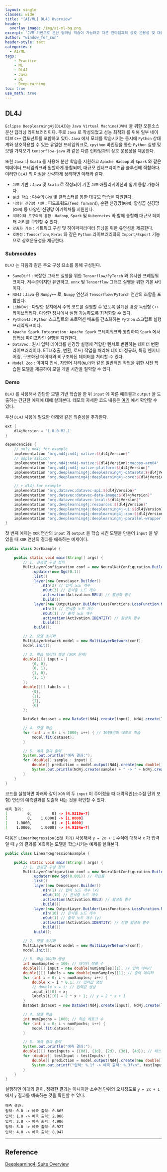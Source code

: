 ```yaml
--- 
layout: single
classes: wide
title: "[AI/ML] DL4J Overview"
header:
  overlay_image: /img/ai-ml-bg.png
excerpt: 'JVM 기반으로 분산 딥러닝 학습이 가능하고 다른 런타임과의 상호 운용성 및 대규모 데이터 처리가 가능한 DL4J 에 대해 알아보자'
author: "window_for_sun"
header-style: text
categories :
  - AI/ML
tags:
    - Practice
    - ML
    - DL4J
    - Java
    - DL
    - DeepLearning
toc: true
use_math: true
---
```


## DL4J
`Eclipse Deeplearning4j(DL4J`)는 `Java Virtual Machine(JVM)` 을 위한 오픈소스 분산 딥러닝 라이브러리이다. 
주로 `Java` 로 작성되었고 성능 최적화 를 위해 일부 네이티브 `C++` 컴포넌트를 포함하고 있다. 
`Java` 에서 모데를 학습시키는 동시에 `Python` 상태계와 상호작용할 수 있는 유일한 프레임워크로, 
`cpython` 바인딩을 통한 `Python` 실행 및 모델 가져오기 `tensorflow-java` 과 같은 다른 런타임과의 상호 운용성을 제공한다.  

또한 `Java` 나 `Scala` 를 사용해 분산 학습을 지원하고 `Apache Hadoop` 과 `Spark` 와 같은 빅데이터 프레임워크와 원할하게 통합되며, 
대규모 엔터프라이즈급 솔루션에 적합하다. 
이러한 `DL4J` 의 이점을 간략하게 정리하면 아래와 같다.  

- `JVM` 기반 : `Java` 및 `Scala` 로 작성되어 기존 `JVM` 애플리케이션과 쉽게 통합 가능하다. 
- `분산 학습` : 다수의 `GPU` 및 클러스터를 통한 대규모 학습을 지원한다. 
- `다양한 신경망 지원` : 피드포워드(`feed forward`), 순환 신경망(`RNN`), 합성곱 신경망(`CNN`) 등 다양한 신경망 아키텍쳐를 지원한다. 
- `빅데이터 도구와의 통합` : `Hadoop`, `Spark` 및 `Kubernetes` 와 함께 통합해 대규모 데이터 처리를 구현할 수 있다. 
- `맞춤화 가능` : 네트워크 구성 및 하이퍼파라미터 튜닝을 위한 유연성을 제공한다. 
- `호환성` : `Tensorflow`, `Keras` 와 같은 `Python` 라이브러리와의 `Import/Export` 기능으로 상호운용성을 제공한다. 


### Submodules
`DL4J` 는 다음과 같은 주요 구성 요소를 통해 구성된다.  

- `SameDiff` : 복잡한 그래프 실행을 위한 `Tensorflow/PyTorch` 와 유사한 프레임워크이다. 저수준이지만 유연하고, `onnx` 및 `Tensorflow` 그래프 실행을 위한 기본 `API` 이다. 
- `ND4J` : `Java` 용 `Numpy++` 로, `Numpy` 연산과 `Tensorflow/PyTorch` 연산의 조합을 포함한다. 
- `LibND4j` : 다양한 장치에서 수학 코드를 실행할 수 있도록 설계된 경량 독립형 `C++` 라이브러리다. 다양한 장치에서 실행 가능하도록 최적화할 수 있다. 
- `Python4J` : `Python` 스크립트의 프로덕션 배포를 간소화하는 `Python` 스크립트 실행 프레잌워크이다. 
- `Apache Spark Integration` : `Apache Spark` 프레이뭐크와 통합하여 `Spark` 에서 딥러닝 파이프라인 실행을 지원한다. 
- `DataVec` : 원시 입력 데이터를 신경망 실행에 적합한 텐서로 변환하는 데이터 변환 라이브러리이다. ETL(추출, 변환, 로드) 작업을 처리해 데이터 정규화, 특징 엔지니어링, 구조화된 데이터와 비구조화된 데이터를 처리할 수 있다. 
- `Model Zoo` : 이미지 인식, 자연어 처리(`NLP`)와 같은 일반적인 작업을 위한 사전 학습된 모델을 제공하여 모델 개발 시간을 절약할 수 있다. 


### Demo
`DL4J` 를 사용해서 간단한 모델 기반 학습을 한 뒤 `input` 에 따른 예측결과 `output` 을 도출하는 간단한 예제에 대해 살펴본다. 
데모의 자세한 코드 내용은 [여기](https://github.com/windowforsun/dl4j-simple-demo)
에서 확인할 수 있다.  

우선 `DL4J` 사용에 필요한 아래와 같은 의존성을 추가한다.  

```groovy
ext {
    dl4jVersion = '1.0.0-M2.1'
}

dependencies {
    // only nd4j for example
    implementation "org.nd4j:nd4j-native:${dl4jVersion}"
    // apple silicon
    implementation "org.nd4j:nd4j-native:${dl4jVersion}:macosx-arm64"
    implementation "org.nd4j:nd4j-native-platform:${dl4jVersion}"
    implementation "org.deeplearning4j:deeplearning4j-datasets:${dl4jVersion}"
    implementation "org.deeplearning4j:deeplearning4j-core:${dl4jVersion}"

    // + dl4j for example
    implementation "org.datavec:datavec-api:${dl4jVersion}"
    implementation "org.datavec:datavec-data-image:${dl4jVersion}"
    implementation "org.datavec:datavec-local:${dl4jVersion}"
    implementation "org.deeplearning4j:resources:${dl4jVersion}"
    implementation "org.deeplearning4j:deeplearning4j-ui:${dl4jVersion}"
    implementation "org.deeplearning4j:deeplearning4j-zoo:${dl4jVersion}"
    implementation "org.deeplearning4j:deeplearning4j-parallel-wrapper:${dl4jVersion}"
}
```  

첫 번째 예제는 `XOR` 연산의 `input` 과 `output` 을 학습 시킨 모델을 만들어 `input` 을 넣었을 때 `XOR` 연산의 결과를 에측하는 예제이다.  

```java
public class XorExample {

	public static void main(String[] args) {
		// 1. 신경망 구성 정의
		MultiLayerConfiguration conf = new NeuralNetConfiguration.Builder()
			.updater(new Sgd(0.1))
			.list()
			.layer(new DenseLayer.Builder()
				.nIn(2) // 입력 노드 개수
				.nOut(3) // 은닉층 노드 개수
				.activation(Activation.RELU) // 활성화 함수
				.build())
			.layer(new OutputLayer.Builder(LossFunctions.LossFunction.MSE) // 출력층
				.nIn(3) // 은닉층 노드 개수
				.nOut(1) // 출력 노드 개수
				.activation(Activation.IDENTITY) // 활성화 함수
				.build())
			.build();

		// 2. 모델 초기화
		MultiLayerNetwork model = new MultiLayerNetwork(conf);
		model.init();

		// 3. 학습 데이터 생성 (XOR 문제)
		double[][] input = {
			{0, 0},
			{0, 1},
			{1, 0},
			{1, 1}
		};
		double[][] labels = {
			{0},
			{1},
			{1},
			{0}
		};

		DataSet dataset = new DataSet(Nd4j.create(input), Nd4j.create(labels));

		// 4. 모델 학습
		for (int i = 0; i < 1000; i++) { // 1000번의 에포크 학습
			model.fit(dataset);
		}

		// 5. 예측 결과 출력
		System.out.println("예측 결과:");
		for (double[] sample : input) {
			double[] prediction = model.output(Nd4j.create(new double[][] {sample})).toDoubleVector();
			System.out.println(Nd4j.create(sample) + " -> " + Nd4j.create(prediction));
		}
	}
}
```  

코드를 실행하면 아래와 같이 `XOR` 의 두 `input` 이 주어졌을 때 대략적인(소수점 단위 포함) 연산의 예측결과를 도출해 내는 것을 확인할 수 있다.  

```bash
예측 결과:
[         0,         0] -> [4.9219e-7]
[         0,    1.0000] -> [1.0000]
[    1.0000,         0] -> [1.0000]
[    1.0000,    1.0000] -> [4.9184e-7]
```  

다음은 `LinearRegression(선형 회귀)` 사용해서 `y = 2x + 1` 수식에 대해서 `x` 가 입력일 때 `y` 의 결과를 예측하는 모델을 학습시키는 예제를 살펴본다.  

```java
public class LinearRegressionExample {

	public static void main(String[] args) {
		// 1. 신경망 구성 정의
		MultiLayerConfiguration conf = new NeuralNetConfiguration.Builder()
			.updater(new Sgd(0.001)) // 학습률
			.list()
			.layer(new DenseLayer.Builder()
				.nIn(1) // 입력 노드 개수 (x)
				.nOut(10) // 은닉층 노드 개수
				.activation(Activation.RELU) // 활성화 함수
				.build())
			.layer(new OutputLayer.Builder(LossFunctions.LossFunction.MSE) // 출력층
				.nIn(10) // 은닉층 노드 개수
				.nOut(1) // 출력 노드 개수 (y)
				.activation(Activation.IDENTITY) // 선형 활성화 함수
				.build())
			.build();

		// 2. 모델 초기화
		MultiLayerNetwork model = new MultiLayerNetwork(conf);
		model.init();

		// 3. 학습 데이터 생성
		int numSamples = 100; // 데이터 샘플 수
		double[][] input = new double[numSamples][1]; // 입력 데이터
		double[][] labels = new double[numSamples][1]; // 출력 데이터
		for (int i = 0; i < numSamples; i++) {
			double x = i * 0.1; // 입력값 생성
			// double x = i; // 입력값 생성
			input[i][0] = x;
			labels[i][0] = 2 * x + 1; // y = 2 * x + 1
		}
		DataSet dataset = new DataSet(Nd4j.create(input), Nd4j.create(labels));

		// 4. 모델 학습
		int numEpochs = 1000; // 학습 에포크 수
		for (int i = 0; i < numEpochs; i++) {
			model.fit(dataset);
		}

		// 5. 예측 결과 출력
		System.out.println("예측 결과:");
		double[][] testInputs = {{0d}, {1d}, {2d}, {3d}, {4d}}; // 테스트 입력값
		for (double[] testInput : testInputs) {
			double[] prediction = model.output(Nd4j.create(new double[][] {testInput})).toDoubleVector();
			System.out.printf("입력: %.1f -> 예측 출력: %.3f\n", testInput[0], prediction[0]);
		}
	}
}
```  

실행하면 아래와 같이, 정확한 결과는 아니지만 소수점 단위의 오차정도로 `y = 2x + 1` 에서 `y` 결과를 예측하는 것을 확인할 수 있다.  

```
예측 결과:
입력: 0.0 -> 예측 출력: 0.865
입력: 1.0 -> 예측 출력: 2.886
입력: 2.0 -> 예측 출력: 4.906
입력: 3.0 -> 예측 출력: 6.927
입력: 4.0 -> 예측 출력: 8.947
```  


---  
## Reference
[Deeplearning4j Suite Overview](https://deeplearning4j.konduit.ai/)  

